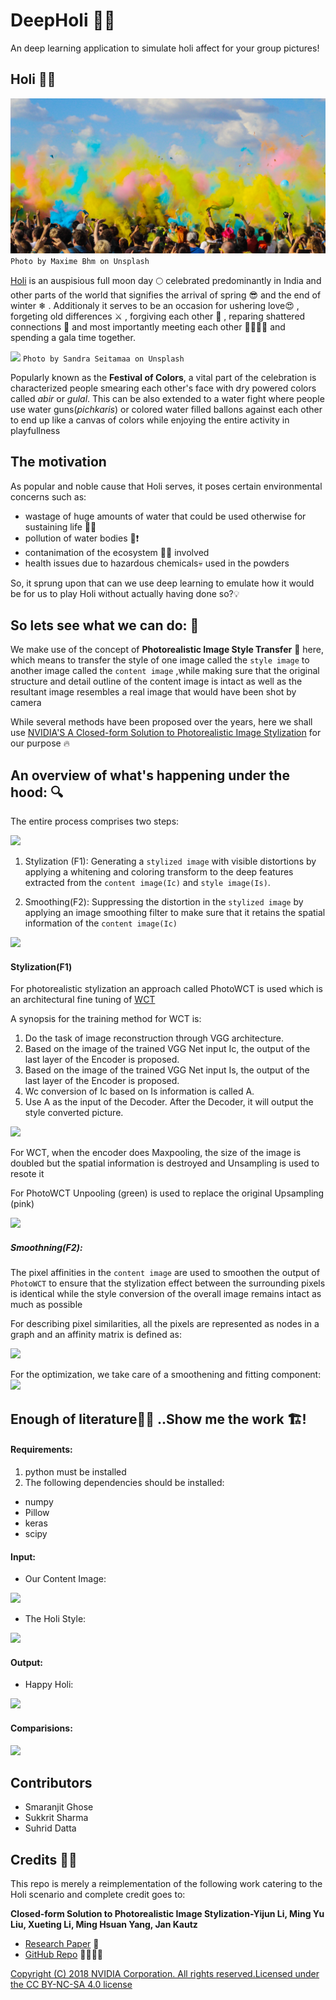 # DeepHoli 🎨💦
An deep learning application to simulate holi affect for your group pictures!

## **Holi** 🎊💃

![](https://github.com/smaranjitghose/DeepHoli/blob/master/images/holi_1.jpg)
```Photo by Maxime Bhm on Unsplash```


[Holi](https://en.wikipedia.org/wiki/Holi) is an auspisious full moon day 🌕 celebrated predominantly in India and other parts of the world that signifies the arrival of spring 😎 and the end of winter ❄ . Additionaly it serves to be an occasion for ushering love😍 , forgeting old differences ⚔ , forgiving each other 🙏 , reparing shattered connections 🔨 and most importantly meeting each other 🙋‍♀️🙋‍♂️ and spending a gala time together.

![](https://github.com/smaranjitghose/DeepHoli/blob/master/images/holi_2.jpg)
```Photo by Sandra Seitamaa on Unsplash```


Popularly known as the __Festival of Colors__, a vital part of the celebration is characterized people smearing each other's face with dry powered colors called _abir_ or _gulal_. This can be also extended to a water fight where people use water guns(_pichkaris_) or colored water filled ballons against each other to end up like a canvas of colors while enjoying the entire activity in playfullness

## The motivation 

As popular and noble cause that Holi serves, it poses certain environmental concerns such as:
- wastage of huge amounts of water that could be used otherwise for sustaining life 🚫😒
- pollution of water bodies 🌊❗
- contanimation of the ecosystem 🦌🌼 involved 
- health issues due to hazardous chemicals💀 used in the powders 

So, it sprung upon that can we use deep learning to emulate how it would be for us to play Holi without actually having done so?💡

## So lets see what we can do: 🧠

We make use of the concept of **Photorealistic Image Style Transfer** 📸 here, which means to transfer the style of one image called the ```style image``` to another image called the  ```content image``` ,while making sure that the original structure and detail outline of the content image is intact as well as the resultant image resembles a real image that would have been shot by camera

While several methods have been proposed over the years, here we shall use [NVIDIA'S A Closed-form Solution to Photorealistic Image Stylization](https://research.nvidia.com/publication/2018-09_A-Closed-form-Solution) for our purpose 🔥

## An overview of what's happening under the hood: 🔍

The entire process comprises two steps:


![](https://miro.medium.com/max/691/0*FdRWiIH6w9OistOF.png)

1. Stylization (F1): Generating a ``stylized image`` with visible distortions by applying a whitening and coloring transform to the deep features extracted from the ```content image(Ic)``` and  ```style image(Is)```.


2. Smoothing(F2): Suppressing the distortion in the ```stylized image``` by applying an image smoothing filter to make sure that it retains the spatial information of the ```content image(Ic)```

![](https://miro.medium.com/max/1117/0*fC8M7XY3gFifIpYi.png)


#### **Stylization(F1)**

For photorealistic stylization an approach called PhotoWCT is used which is an architectural fine tuning of [WCT](https://arxiv.org/abs/1705.08086)

A synopsis for the training method for WCT is:

1. Do the task of image reconstruction through VGG architecture.
2. Based on the image of the trained VGG Net input Ic, the output of the last layer of the Encoder is proposed.
3. Based on the image of the trained VGG Net input Is, the output of the last layer of the Encoder is proposed.
4. Wc conversion of Ic based on Is information is called A.
5. Use A as the input of the Decoder. After the Decoder, it will output the style converted picture.

![](https://miro.medium.com/max/1312/0*8dkFm5QPDd538iEm.png)

For WCT, when the encoder does Maxpooling, the size of the image is doubled but the spatial information is destroyed and Unsampling is used to resote it

For PhotoWCT Unpooling (green) is used to replace the original Upsampling (pink)

![](https://github.com/smaranjitghose/DeepHoli/blob/master/images/stylization_1.png)

##### **Smoothning(F2)**:

The pixel affinities in the ``content image`` are used to smoothen the output of ```PhotoWCT```  to ensure that the stylization effect between the surrounding pixels is identical while the style conversion of the overall image remains intact as much as possible

For describing pixel similarities, all the pixels are represented as nodes in a graph and an affinity matrix is defined as:

![](https://miro.medium.com/max/1145/0*_gC1BA_c4kt-OIGY.png)

For the optimization, we take care of a smoothening and fitting component:
![](https://github.com/smaranjitghose/DeepHoli/blob/master/images/smoothning_1.png)

## Enough of literature🥱🥱 ..Show me the work 🏗!

#### Requirements:
1. python must be installed
2. The following dependencies should be installed:
- numpy
- Pillow
- keras
- scipy

#### Input:

- Our Content Image:

![](https://github.com/smaranjitghose/DeepHoli/blob/master/images/content.png)

- The Holi Style:

![](https://github.com/smaranjitghose/DeepHoli/blob/master/images/style.png)

#### Output:

- Happy Holi:

![](https://github.com/smaranjitghose/DeepHoli/blob/master/images/output.png)

#### Comparisions:

![](https://github.com/smaranjitghose/DeepHoli/blob/master/images/amalgated.png)

## Contributors

- Smaranjit Ghose
- Sukkrit Sharma
- Suhrid Datta


## Credits 👏👏

This repo is merely a reimplementation of the following work catering to the Holi scenario and complete credit goes to:

**Closed-form Solution to Photorealistic Image Stylization-Yijun Li, Ming Yu Liu, Xueting Li, Ming Hsuan Yang, Jan Kautz** 

- [Research Paper](https://eccv2018.org/openaccess/content_ECCV_2018/papers/Yijun_Li_A_Closed-form_Solution_ECCV_2018_paper.pdf) 📃
- [GitHub Repo](https://github.com/NVIDIA/FastPhotoStyle) 👨‍💻👩‍💻

[Copyright (C) 2018 NVIDIA Corporation. All rights reserved.Licensed under the CC BY-NC-SA 4.0 license](https://creativecommons.org/licenses/by-nc-sa/4.0/legalcode)

